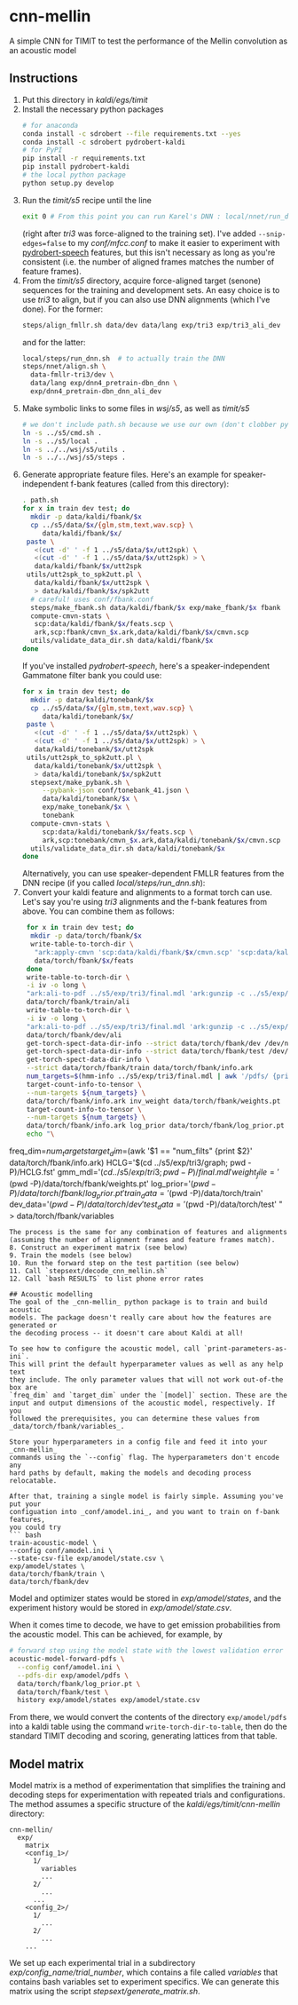 # cnn-mellin
A simple CNN for TIMIT to test the performance of the Mellin convolution as
an acoustic model

## Instructions

1. Put this directory in _kaldi/egs/timit_
2. Install the necessary python packages
   ``` bash
   # for anaconda
   conda install -c sdrobert --file requirements.txt --yes
   conda install -c sdrobert pydrobert-kaldi
   # for PyPI
   pip install -r requirements.txt
   pip install pydrobert-kaldi
   # the local python package
   python setup.py develop
   ```
3. Run the _timit/s5_ recipe until the line
   ``` bash
   exit 0 # From this point you can run Karel's DNN : local/nnet/run_dnn.sh
   ```
   (right after _tri3_ was force-aligned to the training set). I've added
   `--snip-edges=false` to my _conf/mfcc.conf_ to make it easier to
   experiment with
   [pydrobert-speech](https://github.com/sdrobert/pydrobert-speech)
   features, but this isn't necessary as long as you're consistent (i.e. the
   number of aligned frames matches the number of feature frames).
4. From the _timit/s5_ directory, acquire force-aligned target (senone)
   sequences for the training and development sets. An easy choice is to use
   _tri3_ to align, but if you can also use DNN alignments (which I've done).
   For the former:
   ``` bash
   steps/align_fmllr.sh data/dev data/lang exp/tri3 exp/tri3_ali_dev
   ```
   and for the latter:
   ``` bash
   local/steps/run_dnn.sh  # to actually train the DNN
   steps/nnet/align.sh \
     data-fmllr-tri3/dev \
     data/lang exp/dnn4_pretrain-dbn_dnn \
     exp/dnn4_pretrain-dbn_dnn_ali_dev
   ```
5. Make symbolic links to some files in _wsj/s5_, as well as _timit/s5_
   ``` bash
   # we don't include path.sh because we use our own (don't clobber python)
   ln -s ../s5/cmd.sh .
   ln -s ../s5/local .
   ln -s ../../wsj/s5/utils .
   ln -s ../../wsj/s5/steps .
   ```
6. Generate appropriate feature files. Here's an example for
   speaker-independent f-bank features (called from this directory):
   ``` bash
   . path.sh
   for x in train dev test; do
     mkdir -p data/kaldi/fbank/$x
     cp ../s5/data/$x/{glm,stm,text,wav.scp} \
        data/kaldi/fbank/$x/
    paste \
      <(cut -d' ' -f 1 ../s5/data/$x/utt2spk) \
      <(cut -d' ' -f 1 ../s5/data/$x/utt2spk) > \
      data/kaldi/fbank/$x/utt2spk
    utils/utt2spk_to_spk2utt.pl \
      data/kaldi/fbank/$x/utt2spk \
      > data/kaldi/fbank/$x/spk2utt
     # careful! uses conf/fbank.conf
     steps/make_fbank.sh data/kaldi/fbank/$x exp/make_fbank/$x fbank
     compute-cmvn-stats \
      scp:data/kaldi/fbank/$x/feats.scp \
      ark,scp:fbank/cmvn_$x.ark,data/kaldi/fbank/$x/cmvn.scp
     utils/validate_data_dir.sh data/kaldi/fbank/$x
   done
   ```
   If you've installed _pydrobert-speech_, here's a speaker-independent
   Gammatone filter bank you could use:
   ``` bash
   for x in train dev test; do
     mkdir -p data/kaldi/tonebank/$x
     cp ../s5/data/$x/{glm,stm,text,wav.scp} \
        data/kaldi/tonebank/$x/
    paste \
      <(cut -d' ' -f 1 ../s5/data/$x/utt2spk) \
      <(cut -d' ' -f 1 ../s5/data/$x/utt2spk) > \
      data/kaldi/tonebank/$x/utt2spk
    utils/utt2spk_to_spk2utt.pl \
      data/kaldi/tonebank/$x/utt2spk \
      > data/kaldi/tonebank/$x/spk2utt
     stepsext/make_pybank.sh \
        --pybank-json conf/tonebank_41.json \
        data/kaldi/tonebank/$x \
        exp/make_tonebank/$x \
        tonebank
     compute-cmvn-stats \
        scp:data/kaldi/tonebank/$x/feats.scp \
        ark,scp:tonebank/cmvn_$x.ark,data/kaldi/tonebank/$x/cmvn.scp
     utils/validate_data_dir.sh data/kaldi/tonebank/$x
   done
   ```
   Alternatively, you can use speaker-dependent FMLLR features from the DNN
   recipe (if you called _local/steps/run_dnn.sh_):
7. Convert your kaldi feature and alignments to a format torch can use. Let's
   say you're using _tri3_ alignments and the f-bank features from above. You
   can combine them as follows:
   ``` bash
    for x in train dev test; do
     mkdir -p data/torch/fbank/$x
     write-table-to-torch-dir \
      "ark:apply-cmvn 'scp:data/kaldi/fbank/$x/cmvn.scp' 'scp:data/kaldi/fbank/$x/feats.scp' ark:- |" \
      data/torch/fbank/$x/feats
    done
    write-table-to-torch-dir \
    -i iv -o long \
    "ark:ali-to-pdf ../s5/exp/tri3/final.mdl 'ark:gunzip -c ../s5/exp/tri3_ali/ali.*.gz |' ark:- |" \
    data/torch/fbank/train/ali
    write-table-to-torch-dir \
    -i iv -o long \
    "ark:ali-to-pdf ../s5/exp/tri3/final.mdl 'ark:gunzip -c ../s5/exp/tri3_ali_dev/ali.*.gz |' ark:- |" \
    data/torch/fbank/dev/ali
    get-torch-spect-data-dir-info --strict data/torch/fbank/dev /dev/null
    get-torch-spect-data-dir-info --strict data/torch/fbank/test /dev/null
    get-torch-spect-data-dir-info \
    --strict data/torch/fbank/train data/torch/fbank/info.ark
    num_targets=$(hmm-info ../s5/exp/tri3/final.mdl | awk '/pdfs/ {print $4}')
    target-count-info-to-tensor \
    --num-targets ${num_targets} \
    data/torch/fbank/info.ark inv_weight data/torch/fbank/weights.pt
    target-count-info-to-tensor \
    --num-targets ${num_targets} \
    data/torch/fbank/info.ark log_prior data/torch/fbank/log_prior.pt
    echo "\
freq_dim=${num_targets}
target_dim=$(awk '$1 == "num_filts" {print $2}' data/torch/fbank/info.ark)
HCLG='$(cd ../s5/exp/tri3/graph; pwd -P)/HCLG.fst'
gmm_mdl='$(cd ../s5/exp/tri3; pwd -P)/final.mdl'
weight_file='$(pwd -P)/data/torch/fbank/weights.pt'
log_prior='$(pwd -P)/data/torch/fbank/log_prior.pt'
train_data='$(pwd -P)/data/torch/train'
dev_data='$(pwd -P)/data/torch/dev'
test_data='$(pwd -P)/data/torch/test'
    " > data/torch/fbank/variables
   ```
   The process is the same for any combination of features and alignments
   (assuming the number of alignment frames and feature frames match).
8. Construct an experiment matrix (see below)
9. Train the models (see below)
10. Run the forward step on the test partition (see below)
11. Call `stepsext/decode_cnn_mellin.sh`
12. Call `bash RESULTS` to list phone error rates

## Acoustic modelling
The goal of the _cnn-mellin_ python package is to train and build acoustic
models. The package doesn't really care about how the features are generated or
the decoding process -- it doesn't care about Kaldi at all!

To see how to configure the acoustic model, call `print-parameters-as-ini`.
This will print the default hyperparameter values as well as any help text
they include. The only parameter values that will not work out-of-the box are
`freq_dim` and `target_dim` under the `[model]` section. These are the
input and output dimensions of the acoustic model, respectively. If you
followed the prerequisites, you can determine these values from
_data/torch/fbank/variables_.

Store your hyperparameters in a config file and feed it into your _cnn-mellin_
commands using the `--config` flag. The hyperparameters don't encode any
hard paths by default, making the models and decoding process relocatable.

After that, training a single model is fairly simple. Assuming you've put your
configuation into _conf/amodel.ini_, and you want to train on f-bank features,
you could try
``` bash
train-acoustic-model \
  --config conf/amodel.ini \
  --state-csv-file exp/amodel/state.csv \
  exp/amodel/states \
  data/torch/fbank/train \
  data/torch/fbank/dev
```
Model and optimizer states would be stored in _exp/amodel/states_, and the
experiment history would be stored in _exp/amodel/state.csv_.

When it comes time to decode, we have to get emission probabilities from the
acoustic model. This can be achieved, for example, by
``` bash
# forward step using the model state with the lowest validation error
acoustic-model-forward-pdfs \
  --config conf/amodel.ini \
  --pdfs-dir exp/amodel/pdfs \
  data/torch/fbank/log_prior.pt \
  data/torch/fbank/test \
  history exp/amodel/states exp/amodel/state.csv
```
From there, we would convert the contents of the directory `exp/amodel/pdfs`
into a kaldi table using the command `write-torch-dir-to-table`, then do the
standard TIMIT decoding and scoring, generating lattices from that table.

## Model matrix
Model matrix is a method of experimentation that simplifies the training
and decoding steps for experimentation with repeated trials and configurations.
The method assumes a specific structure of the _kaldi/egs/timit/cnn-mellin_
directory:
```
cnn-mellin/
  exp/
    matrix
    <config_1>/
      1/
        variables
        ...
      2/
        ...
      ...
    <config_2>/
      1/
        ...
      2/
        ...
    ...
```
We set up each experimental trial in a subdirectory
_exp/config_name/trial_number_, which contains a file called _variables_ that
contains bash variables set to experiment specifics. We can generate this
matrix using the script _stepsext/generate_matrix.sh_.

